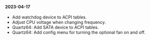 #### 2023-04-17

* Add watchdog device to ACPI tables.
* Adjust CPU voltage when changing frequency.
* Quartz64: Add SATA device to ACPI tables.
* Quartz64: Add config menu for turning the optional fan on and off.